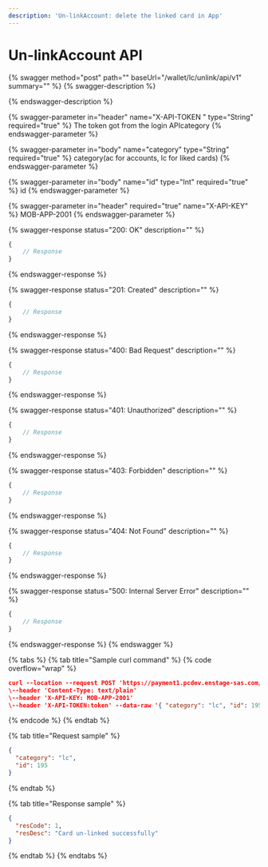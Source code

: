 ```yaml
---
description: 'Un-linkAccount: delete the linked card in App'
---
```


# Un-linkAccount API



{% swagger method="post" path="" baseUrl="<domain>/wallet/lc/unlink/api/v1" summary="" %}
{% swagger-description %}

{% endswagger-description %}

{% swagger-parameter in="header" name="X-API-TOKEN  " type="String" required="true" %}
The token got from the login APIcategory
{% endswagger-parameter %}

{% swagger-parameter in="body" name="category" type="String" required="true" %}
​category(ac for accounts, lc for liked cards)
{% endswagger-parameter %}

{% swagger-parameter in="body" name="id" type="Int" required="true" %}
id
{% endswagger-parameter %}

{% swagger-parameter in="header" required="true" name="X-API-KEY" %}
MOB-APP-2001
{% endswagger-parameter %}

{% swagger-response status="200: OK" description="" %}
```javascript
{
    // Response
}
```
{% endswagger-response %}

{% swagger-response status="201: Created" description="" %}
```javascript
{
    // Response
}
```
{% endswagger-response %}

{% swagger-response status="400: Bad Request" description="" %}
```javascript
{
    // Response
}
```
{% endswagger-response %}

{% swagger-response status="401: Unauthorized" description="" %}
```javascript
{
    // Response
}
```
{% endswagger-response %}

{% swagger-response status="403: Forbidden" description="" %}
```javascript
{
    // Response
}
```
{% endswagger-response %}

{% swagger-response status="404: Not Found" description="" %}
```javascript
{
    // Response
}
```
{% endswagger-response %}

{% swagger-response status="500: Internal Server Error" description="" %}
```javascript
{
    // Response
}
```
{% endswagger-response %}
{% endswagger %}

{% tabs %}
{% tab title="Sample curl command" %}
{% code overflow="wrap" %}
```json
curl --location --request POST 'https://payment1.pcdev.enstage-sas.com/wallet/lc/unlink/api/v1'
\--header 'Content-Type: text/plain'
\--header 'X-API-KEY: MOB-APP-2001'
\--header 'X-API-TOKEN:token' --data-raw '{ "category": "lc", "id": 195 }'​
```
{% endcode %}
{% endtab %}

{% tab title="Request sample" %}
```json
{
  "category": "lc",
  "id": 195
}
```
{% endtab %}

{% tab title="Response sample" %}
```json
{
  "resCode": 1,
  "resDesc": "Card un-linked successfully"
}
```
{% endtab %}
{% endtabs %}
